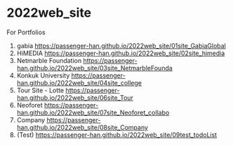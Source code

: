 # 2022web_site
For Portfolios
1. gabia https://passenger-han.github.io/2022web_site/01site_GabiaGlobal
2. HiMEDIA https://passenger-han.github.io/2022web_site/02site_himedia
3. Netmarble Foundation https://passenger-han.github.io/2022web_site/03site_NetmarbleFounda
4. Konkuk University https://passenger-han.github.io/2022web_site/04site_college
6. Tour Site - Lotte https://passenger-han.github.io/2022web_site/06site_Tour
7. Neoforet https://passenger-han.github.io/2022web_site/07site_Neoforet_collabo
8. Company https://passenger-han.github.io/2022web_site/08site_Company
9. (Test) https://passenger-han.github.io/2022web_site/09test_todoList